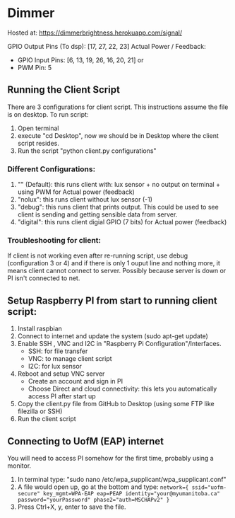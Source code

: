 # Dimmer

Hosted at: https://dimmerbrightness.herokuapp.com/signal/

GPIO Output Pins (To dsp): [17, 27, 22, 23]
Actual Power / Feedback:
- GPIO Input Pins: [6, 13, 19, 26, 16, 20, 21]
    or
- PWM Pin: 5

## Running the Client Script
There are 3 configurations for client script. This instructions assume the file is on desktop.
To run script: 
1. Open terminal 
2. execute "cd Desktop", now we should be in Desktop where the client script resides. 
3. Run the script "python client.py configurations"

### Different Configurations:
1. "" (Default): this runs client with:  lux sensor + no output on terminal + using PWM for Actual power (feedback)
2. "nolux": this runs client without lux sensor (-1)
3. "debug": this runs client that prints output. This could be used to see client is sending and getting sensible data from server.
4. "digital": this runs client digial GPIO (7 bits) for Actual power (feedback)

### Troubleshooting for client:
If client is not working even after re-running script, use debug (configuration 3 or 4) and if there is only 1 ouput line and nothing more, it means client cannot connect to server. Possibly because server is down or PI isn't connected to net.

## Setup Raspberry PI from start to running client script:
1. Install raspbian
2. Connect to internet and update the system (sudo apt-get update)
3. Enable SSH , VNC and I2C in "Raspberry Pi Configuration"/Interfaces.
    - SSH: for file transfer
    - VNC: to manage client script
    - I2C: for lux sensor
4. Reboot and setup VNC server
    - Create an account and sign in PI
    - Choose Direct and cloud connectivity: this lets you automatically access PI after start up
5. Copy the client.py file from GitHub to Desktop (using some FTP like filezilla or SSH)
6. Run the client script

## Connecting to UofM (EAP) internet
You will need to access PI somehow for the first time, probably using a monitor.
1. In terminal type: "sudo nano /etc/wpa_supplicant/wpa_supplicant.conf"
2. A file would open up, go at the bottom and type:
`network={
  ssid="uofm-secure"
  key_mgmt=WPA-EAP
  eap=PEAP
  identity="your@myumanitoba.ca"
  password="yourPassword"
  phase2="auth=MSCHAPv2"
}`
3. Press Ctrl+X, y, enter to save the file.
